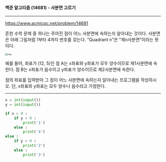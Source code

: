 #### 백준 알고리즘 (14681) - 사분면 고르기

---

https://www.acmicpc.net/problem/14681

흔한 수학 문제 중 하나는 주어진 점이 어느 사분면에 속하는지 알아내는 것이다. 사분면은 아래 그림처럼 1부터 4까지 번호를 갖는다. "Quadrant n"은 "제n사분면"이라는 뜻이다.

<img src="https://onlinejudgeimages.s3-ap-northeast-1.amazonaws.com/problem/14681/1.png" alt="img" style="zoom:50%;" />

예를 들어, 좌표가 (12, 5)인 점 A는 x좌표와 y좌표가 모두 양수이므로 제1사분면에 속한다. 점 B는 x좌표가 음수이고 y좌표가 양수이므로 제2사분면에 속한다.

점의 좌표를 입력받아 그 점이 어느 사분면에 속하는지 알아내는 프로그램을 작성하시오. 단, x좌표와 y좌표는 모두 양수나 음수라고 가정한다.

---

```python
x = int(input())
y = int(input())

if x > 0 :
    if y > 0 :
        print('1')
    else :
        print('4')
else :
    if y > 0 :
        print('2')
    else :
        print('3')

```


